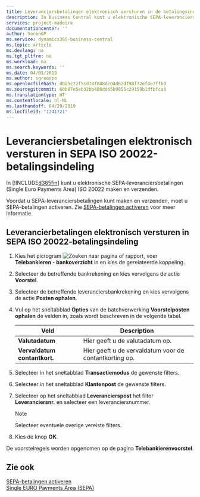 ```yaml
---
title: Leveranciersbetalingen elektronisch versturen in de betalingsindeling SEPA ISO 20022
description: In Business Central kunt u elektronische SEPA-leveranciersbetalingen (Single Euro Payments Area) ISO 20022 maken en verzenden.
services: project-madeira
documentationcenter: ''
author: SorenGP
ms.service: dynamics365-business-central
ms.topic: article
ms.devlang: na
ms.tgt_pltfrm: na
ms.workload: na
ms.search.keywords: ''
ms.date: 04/01/2019
ms.author: sgroespe
ms.openlocfilehash: d0a5c72f51d74f048dc04d62df98f72ef4e7ffb0
ms.sourcegitcommit: 60b87e5eb32bb408dd65b9855c29159b1dfbfca8
ms.translationtype: HT
ms.contentlocale: nl-NL
ms.lasthandoff: 04/29/2019
ms.locfileid: "1241721"
---
```

# <a name="submit-vendor-payments-electronically-in-sepa-iso-20022-payment-format"></a>Leveranciersbetalingen elektronisch versturen in SEPA ISO 20022-betalingsindeling
In [!INCLUDE[d365fin](../../includes/d365fin_md.md)] kunt u elektronische SEPA-leveranciersbetalingen (Single Euro Payments Area) ISO 20022 maken en verzenden.  

Voordat u SEPA-leveranciersbetalingen kunt maken en verzenden, moet u SEPA-betalingen activeren. Zie [SEPA-betalingen activeren](how-to-activate-sepa-payments.md) voor meer informatie.  

## <a name="to-submit-vendor-payments-electronically-in-sepa-iso-20022-payment-format"></a>Leverancierbetalingen elektronisch versturen in SEPA ISO 20022-betalingsindeling  

1.  Kies het pictogram ![Zoeken naar pagina of rapport](../../media/ui-search/search_small.png "pictogram Zoeken naar pagina of rapport"), voer **Telebankieren - bankoverzicht** in en kies de gerelateerde koppeling.  
2.  Selecteer de betreffende bankrekening en kies vervolgens de actie **Voorstel**.  
3.  Selecteer de betreffende leveranciersbankrekening en kies vervolgens de actie **Posten ophalen**.  
4.  Vul op het sneltabblad **Opties** van de batchverwerking **Voorstelposten ophalen** de velden in, zoals wordt beschreven in de volgende tabel.  

    |Veld|Description|  
    |---------------------------------|---------------------------------------|  
    |**Valutadatum**|Hier geeft u de valutadatum op.|  
    |**Vervaldatum contantkort.**|Hier geeft u de vervaldatum voor de contantkorting op.|  

5.  Selecteer in het sneltabblad **Transactiemodus** de gewenste filters.  
6.  Selecteer in het sneltabblad **Klantenpost** de gewenste filters.  
7.  Selecteer op het sneltabblad **Leverancierspost** het filter **Leveranciersnr.** en selecteer een leveranciersnummer.  

    > [!NOTE]  
    >  Selecteer eventuele overige vereiste filters.  

8.  Kies de knop **OK**.  

De voorstelregels worden opgenomen op de pagina **Telebankierenvoorstel**.  

## <a name="see-also"></a>Zie ook  
 [SEPA-betalingen activeren](how-to-activate-sepa-payments.md)   
 [Single EURO Payments Area (SEPA)](single-euro-payments-area-sepa-.md)   
